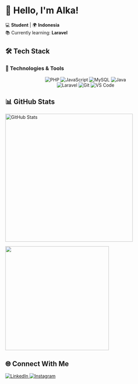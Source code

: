 # 👋 Hello, I'm Alka!

💻 **Student** | 🌍 **Indonesia**  
📚 Currently learning: **Laravel**  

## 🛠️ Tech Stack

### 🔧 Technologies & Tools
<p align="center">
  <img src="https://img.shields.io/badge/PHP-777BB4?style=for-the-badge&logo=php&logoColor=white" alt="PHP">
  <img src="https://img.shields.io/badge/JavaScript-F7DF1E?style=for-the-badge&logo=javascript&logoColor=black" alt="JavaScript">
  <img src="https://img.shields.io/badge/MySQL-005C84?style=for-the-badge&logo=mysql&logoColor=white" alt="MySQL">
  <img src="https://img.shields.io/badge/Java-ED8B00?style=for-the-badge&logo=openjdk&logoColor=white" alt="Java">
  <br>
  <img src="https://img.shields.io/badge/Laravel-FF2D20?style=for-the-badge&logo=laravel&logoColor=white" alt="Laravel">
  <img src="https://img.shields.io/badge/Git-F05032?style=for-the-badge&logo=git&logoColor=white" alt="Git">
  <img src="https://img.shields.io/badge/VS_Code-007ACC?style=for-the-badge&logo=visual-studio-code&logoColor=white" alt="VS Code">
</p>

## 📊 GitHub Stats

<div>
  <img src="https://github-readme-stats.vercel.app/api?username=rohmanalka&show_icons=true&theme=radical" alt="GitHub Stats" width="400">
</div>

<p>
  <img src="https://github-readme-stats.vercel.app/api/top-langs/?username=rohmanalka&layout=compact&theme=radical&hide_border=true&size_weight=0.5&count_weight=0.5" width="325">
</p>

## 🌐 Connect With Me

<p>
  <a href="https://linkedin.com/in/muhammad-rohman-al-kautsar">
    <img src="https://img.shields.io/badge/LinkedIn-0077B5?style=for-the-badge&logo=linkedin&logoColor=white" alt="LinkedIn">
  </a>
  <a href="https://instagram.com/rohmanalka_">
    <img src="https://img.shields.io/badge/Instagram-E4405F?style=for-the-badge&logo=instagram&logoColor=white" alt="Instagram">
  </a>
</p>
